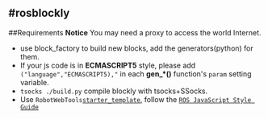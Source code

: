 #rosblockly
---
##Requirements
**Notice** You may need a proxy to access the world Internet.
- use block_factory to build new blocks, add the generators(python) for them.
- If your js code is in **ECMASCRIPT5** style, please add `("language","ECMASCRIPT5),"`  in each **gen_*()** function's `param` setting variable.
- `tsocks ./build.py` compile blockly with tsocks+SSocks.
- Use `RobotWebTools`[`starter_template`][1], follow the [`ROS JavaScript Style Guide`][2]

[1]: https://github.com/RobotWebTools/starter-template "Github | RobotWebTools starter template"
[2]: http://wiki.ros.org/JavaScriptStyleGuide "ROS Wiki | ROS JavaScript Style Guide"
